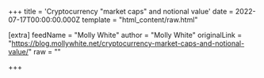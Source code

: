 
+++
title = 'Cryptocurrency "market caps" and notional value'
date = 2022-07-17T00:00:00.000Z
template = "html_content/raw.html"

[extra]
feedName = "Molly White"
author = "Molly White"
originalLink = "https://blog.mollywhite.net/cryptocurrency-market-caps-and-notional-value/"
raw = ""

+++

